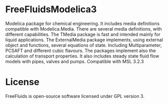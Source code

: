 # FreeFluidsModelica3
Modelica package for chemical engineering. It includes media definitions compatible with Modelica.Media.
There are several media definitions, with different capabilities. The TMedia package is fast and intended mainly for liquid applications.
The ExternalMedia package implements, using external object and functions, several equations of state. Including Multiparameter, PCSAFT and different cubic flavours.
The packages implement also the calculation of transport properties.
It also includes steady state fluid flow models with pipes, valves and pumps. 
Compatible with MSL 3.2.3
# License
FreeFluids is open-source software licensed under GPL version 3.

